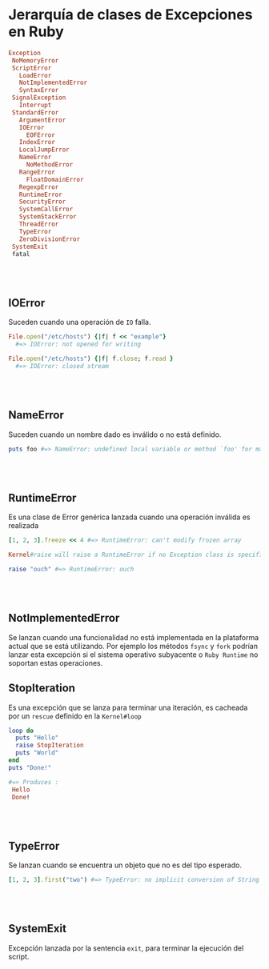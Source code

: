 # Jerarquía de clases de Excepciones en Ruby
```ruby
Exception
 NoMemoryError
 ScriptError
   LoadError
   NotImplementedError
   SyntaxError
 SignalException
   Interrupt
 StandardError
   ArgumentError
   IOError
     EOFError
   IndexError
   LocalJumpError
   NameError
     NoMethodError
   RangeError
     FloatDomainError
   RegexpError
   RuntimeError
   SecurityError
   SystemCallError
   SystemStackError
   ThreadError
   TypeError
   ZeroDivisionError
 SystemExit
 fatal
 ```
<br><br>
## IOError <br>

Suceden cuando una operación de `IO` falla.

```ruby
File.open("/etc/hosts") {|f| f << "example"}
  #=> IOError: not opened for writing

File.open("/etc/hosts") {|f| f.close; f.read }
  #=> IOError: closed stream
```
<br><br>
## NameError <br>

Suceden cuando un nombre dado es inválido o no está definido.

```ruby
puts foo #=> NameError: undefined local variable or method `foo' for main:Object
```
<br><br>
## RuntimeError <br>

Es una clase de Error genérica lanzada cuando una operación inválida es realizada

```ruby
[1, 2, 3].freeze << 4 #=> RuntimeError: can't modify frozen array

Kernel#raise will raise a RuntimeError if no Exception class is specified.

raise "ouch" #=> RuntimeError: ouch
```
<br><br>
## NotImplementedError <br>

Se lanzan cuando una funcionalidad no está implementada en la plataforma actual que se está utilizando. Por ejemplo los métodos `fsync` y `fork` podrían lanzar esta excepción si el sistema operativo subyacente o `Ruby Runtime` no soportan estas operaciones.

## StopIteration <br>

Es una excepción que se lanza para terminar una iteración, es cacheada por un `rescue` definido en la `Kernel#loop`

```ruby
loop do
  puts "Hello"
  raise StopIteration
  puts "World"
end
puts "Done!"

#=> Produces :
 Hello
 Done!
```
<br><br>
## TypeError <br>

Se lanzan cuando se encuentra un objeto que no es del tipo esperado.

```ruby
[1, 2, 3].first("two") #=> TypeError: no implicit conversion of String into Integer
```
<br><br>
## SystemExit <br>

Excepción lanzada por la sentencia `exit`, para terminar la ejecución del script.
